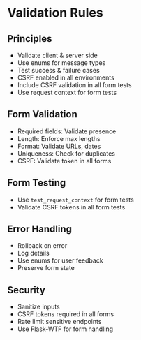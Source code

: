# Validation Rules
## Principles
- Validate client & server side
- Use enums for message types
- Test success & failure cases
- CSRF enabled in all environments
- Include CSRF validation in all form tests
- Use request context for form tests

## Form Validation
- Required fields: Validate presence
- Length: Enforce max lengths
- Format: Validate URLs, dates
- Uniqueness: Check for duplicates
- CSRF: Validate token in all forms

## Form Testing
- Use `test_request_context` for form tests
- Validate CSRF tokens in all form tests

## Error Handling
- Rollback on error
- Log details
- Use enums for user feedback
- Preserve form state

## Security
- Sanitize inputs
- CSRF tokens required in all forms
- Rate limit sensitive endpoints
- Use Flask-WTF for form handling

